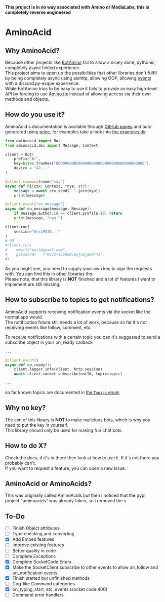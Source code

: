 **This project is in no way associated with Amino or MediaLabs, this is completely reverse engineered**

# AminoAcid

## Why AminoAcid?
Because other projects like [BotAmino](https://github.com/vedansh5/BotAmino) fail to allow a nicely done, pythonic, completely async hinted experience.  
This project aims to open up the possibilities that other libraries don't fulfill by being completely async using aiohttp, allowing OOP, allowing [events](https://okok7711.github.io/AminoAcid/aminoacid/util/events.html) with a discord.py-esque experience.  
While BotAmino *tries* to be easy to use it fails to provide an easy high-level API by forcing to use [Amino.fix](https://github.com/Minori101/Amino.fix) instead of allowing access via their own methods and objects.

## How do you use it?
AminoAcid's documentation is available through [GitHub pages](https://okok7711.github.io/AminoAcid/aminoacid.html) and auto generated using [pdoc](https://github.com/mitmproxy/pdoc/), for examples take a look into [the examples dir](/examples)  
```python
from aminoacid import Bot
from aminoacid.abc import Message, Context

client = Bot(
    prefix="b!",
    key=bytes.fromhex("B0000000B50000000000000000000B000000000B"),
    device = "42..."
)

@client.command(name="say")
async def hi(ctx: Context, *nya: str):
    message = await ctx.send(" ".join(nya))
    print(message)

@client.event("on_message")
async def on_message(message: Message):
    if message.author.id == client.profile.id: return
    print(message, "nya!")

client.run(
    session="AnsiMSI6..."
)
# OR
#client.run(
#    email="mail@gmail.com",
#    password=   r"Rc2Z=I5S0bN;ewjn2jasdn43",
#)
```
As you might see, you need to supply your own key to sign the requests with. You can find this in other libraries tho.  
Please note, that this library is **NOT** finished and a lot of features I want to implement are still missing.

## How to subscribe to topics to get notifications?
AminoAcid supports receiving notification events via the socket like the normal app would.  
The notification future still needs a lot of work, because so far it's not receiving events like follow, comment, etc.  

To receive notifications with a certain topic you can it's suggested to send a subscribe object in your on_ready callback
```python
...

@client.event()
async def on_ready():
    client.logger.info(client._http.session)
    await client.socket.subscribe(ndcId, topic=topic)

...
```
so far known topics are documented in [the `Topics` enum](https://okok7711.github.io/AminoAcid/aminoacid/util/enums.html#Topics)

## Why no key?
The aim of this library is **NOT** to make malicious bots, which is why you need to put the key in yourself.  
This library should only be used for making fun chat bots.

## How to do X?
Check the docs, if it's in there then look at how to use it. If it's not there you probably can't.  
If you want to request a feature, you can open a new Issue.

## AminoAcid or AminoAcids?
This was originally called AminoAcids but then i noticed that the pypi project "aminoacids" was already taken, so i removed the s

## To-Do
- [ ] Finish Object attributes
- [ ] Type checking and converting
- [x] Add Embed features
- [ ] Improve existing features
- [ ] Better quality in code
- [ ] Complete Exceptions
- [x] Complete SocketCode Enum
- [x] Make the SocketClient subscribe to other events to allow on_follow and on_notification events 
- [x] Finish started but unfinished methods
- [ ] Cog-like Command categories
- [X] on_typing_start, etc. events (socket code 400)
- [ ] Command error handlers